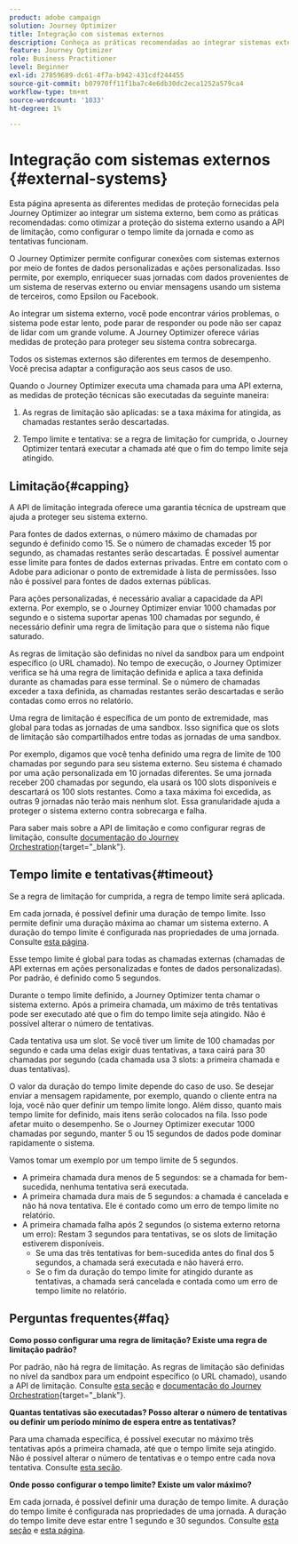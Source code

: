 ```yaml
---
product: adobe campaign
solution: Journey Optimizer
title: Integração com sistemas externos
description: Conheça as práticas recomendadas ao integrar sistemas externos
feature: Journey Optimizer
role: Business Practitioner
level: Beginner
exl-id: 27859689-dc61-4f7a-b942-431cdf244455
source-git-commit: b07970ff11f1ba7c4e6db30dc2eca1252a579ca4
workflow-type: tm+mt
source-wordcount: '1033'
ht-degree: 1%

---
```


# Integração com sistemas externos {#external-systems}

Esta página apresenta as diferentes medidas de proteção fornecidas pela Journey Optimizer ao integrar um sistema externo, bem como as práticas recomendadas: como otimizar a proteção do sistema externo usando a API de limitação, como configurar o tempo limite da jornada e como as tentativas funcionam.

O Journey Optimizer permite configurar conexões com sistemas externos por meio de fontes de dados personalizadas e ações personalizadas. Isso permite, por exemplo, enriquecer suas jornadas com dados provenientes de um sistema de reservas externo ou enviar mensagens usando um sistema de terceiros, como Epsilon ou Facebook.

Ao integrar um sistema externo, você pode encontrar vários problemas, o sistema pode estar lento, pode parar de responder ou pode não ser capaz de lidar com um grande volume. A Journey Optimizer oferece várias medidas de proteção para proteger seu sistema contra sobrecarga.

Todos os sistemas externos são diferentes em termos de desempenho. Você precisa adaptar a configuração aos seus casos de uso.

Quando o Journey Optimizer executa uma chamada para uma API externa, as medidas de proteção técnicas são executadas da seguinte maneira:

1. As regras de limitação são aplicadas: se a taxa máxima for atingida, as chamadas restantes serão descartadas.

2. Tempo limite e tentativa: se a regra de limitação for cumprida, o Journey Optimizer tentará executar a chamada até que o fim do tempo limite seja atingido.

## Limitação{#capping}

A API de limitação integrada oferece uma garantia técnica de upstream que ajuda a proteger seu sistema externo.

Para fontes de dados externas, o número máximo de chamadas por segundo é definido como 15. Se o número de chamadas exceder 15 por segundo, as chamadas restantes serão descartadas. É possível aumentar esse limite para fontes de dados externas privadas. Entre em contato com o Adobe para adicionar o ponto de extremidade à lista de permissões. Isso não é possível para fontes de dados externas públicas.

Para ações personalizadas, é necessário avaliar a capacidade da API externa. Por exemplo, se o Journey Optimizer enviar 1000 chamadas por segundo e o sistema suportar apenas 100 chamadas por segundo, é necessário definir uma regra de limitação para que o sistema não fique saturado.

As regras de limitação são definidas no nível da sandbox para um endpoint específico (o URL chamado). No tempo de execução, o Journey Optimizer verifica se há uma regra de limitação definida e aplica a taxa definida durante as chamadas para esse terminal. Se o número de chamadas exceder a taxa definida, as chamadas restantes serão descartadas e serão contadas como erros no relatório.

Uma regra de limitação é específica de um ponto de extremidade, mas global para todas as jornadas de uma sandbox. Isso significa que os slots de limitação são compartilhados entre todas as jornadas de uma sandbox.

Por exemplo, digamos que você tenha definido uma regra de limite de 100 chamadas por segundo para seu sistema externo. Seu sistema é chamado por uma ação personalizada em 10 jornadas diferentes. Se uma jornada receber 200 chamadas por segundo, ela usará os 100 slots disponíveis e descartará os 100 slots restantes. Como a taxa máxima foi excedida, as outras 9 jornadas não terão mais nenhum slot. Essa granularidade ajuda a proteger o sistema externo contra sobrecarga e falha.

Para saber mais sobre a API de limitação e como configurar regras de limitação, consulte [documentação do Journey Orchestration](https://experienceleague.adobe.com/docs/journeys/using/working-with-apis/capping.html){target=&quot;_blank&quot;}.

## Tempo limite e tentativas{#timeout}

Se a regra de limitação for cumprida, a regra de tempo limite será aplicada.

Em cada jornada, é possível definir uma duração de tempo limite. Isso permite definir uma duração máxima ao chamar um sistema externo. A duração do tempo limite é configurada nas propriedades de uma jornada. Consulte [esta página](../building-journeys/journey-gs.md#timeout_and_error).

Esse tempo limite é global para todas as chamadas externas (chamadas de API externas em ações personalizadas e fontes de dados personalizadas). Por padrão, é definido como 5 segundos.

Durante o tempo limite definido, a Journey Optimizer tenta chamar o sistema externo. Após a primeira chamada, um máximo de três tentativas pode ser executado até que o fim do tempo limite seja atingido. Não é possível alterar o número de tentativas.

Cada tentativa usa um slot. Se você tiver um limite de 100 chamadas por segundo e cada uma delas exigir duas tentativas, a taxa cairá para 30 chamadas por segundo (cada chamada usa 3 slots: a primeira chamada e duas tentativas).

O valor da duração do tempo limite depende do caso de uso. Se desejar enviar a mensagem rapidamente, por exemplo, quando o cliente entra na loja, você não quer definir um tempo limite longo. Além disso, quanto mais tempo limite for definido, mais itens serão colocados na fila. Isso pode afetar muito o desempenho. Se o Journey Optimizer executar 1000 chamadas por segundo, manter 5 ou 15 segundos de dados pode dominar rapidamente o sistema.

Vamos tomar um exemplo por um tempo limite de 5 segundos.

* A primeira chamada dura menos de 5 segundos: se a chamada for bem-sucedida, nenhuma tentativa será executada.
* A primeira chamada dura mais de 5 segundos: a chamada é cancelada e não há nova tentativa. Ele é contado como um erro de tempo limite no relatório.
* A primeira chamada falha após 2 segundos (o sistema externo retorna um erro): Restam 3 segundos para tentativas, se os slots de limitação estiverem disponíveis.
   * Se uma das três tentativas for bem-sucedida antes do final dos 5 segundos, a chamada será executada e não haverá erro.
   * Se o fim da duração do tempo limite for atingido durante as tentativas, a chamada será cancelada e contada como um erro de tempo limite no relatório.

## Perguntas frequentes{#faq}

**Como posso configurar uma regra de limitação? Existe uma regra de limitação padrão?**

Por padrão, não há regra de limitação. As regras de limitação são definidas no nível da sandbox para um endpoint específico (o URL chamado), usando a API de limitação. Consulte [esta seção](../configuration/external-systems.md#capping) e [documentação do Journey Orchestration](https://experienceleague.adobe.com/docs/journeys/using/working-with-apis/capping.html){target=&quot;_blank&quot;}.

**Quantas tentativas são executadas? Posso alterar o número de tentativas ou definir um período mínimo de espera entre as tentativas?**

Para uma chamada específica, é possível executar no máximo três tentativas após a primeira chamada, até que o tempo limite seja atingido. Não é possível alterar o número de tentativas e o tempo entre cada nova tentativa. Consulte [esta seção](../configuration/external-systems.md#timeout).

**Onde posso configurar o tempo limite? Existe um valor máximo?**

Em cada jornada, é possível definir uma duração de tempo limite. A duração do tempo limite é configurada nas propriedades de uma jornada. A duração do tempo limite deve estar entre 1 segundo e 30 segundos. Consulte [esta seção](../configuration/external-systems.md#timeout) e [esta página](../building-journeys/journey-gs.md#timeout_and_error).